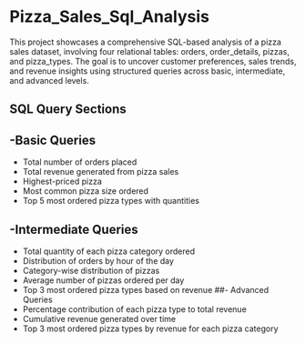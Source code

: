 # Pizza_Sales_Sql_Analysis
This project showcases a comprehensive SQL-based analysis of a pizza sales dataset, involving four relational tables: orders, order_details, pizzas, and pizza_types. The goal is to uncover customer preferences, sales trends, and revenue insights using structured queries across basic, intermediate, and advanced levels.
## SQL Query Sections
## -Basic Queries
- Total number of orders placed
- Total revenue generated from pizza sales
- Highest-priced pizza
- Most common pizza size ordered
- Top 5 most ordered pizza types with quantities
## -Intermediate Queries
- Total quantity of each pizza category ordered
- Distribution of orders by hour of the day
- Category-wise distribution of pizzas
- Average number of pizzas ordered per day
- Top 3 most ordered pizza types based on revenue
##- Advanced Queries
- Percentage contribution of each pizza type to total revenue
- Cumulative revenue generated over time
- Top 3 most ordered pizza types by revenue for each pizza category
